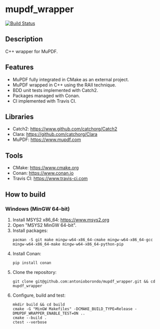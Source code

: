 # mupdf_wrapper
[![Build Status](https://travis-ci.com/antonioborondo/mupdf_wrapper.svg?branch=master)](https://travis-ci.com/antonioborondo/mupdf_wrapper)

## Description
C++ wrapper for MuPDF.

## Features
- MuPDF fully integrated in CMake as an external project.
- MuPDF wrapped in C++ using the RAII technique.
- BDD unit tests implemented with Catch2.
- Packages managed with Conan.
- CI implemented with Travis CI.

## Libraries
- Catch2: https://www.github.com/catchorg/Catch2
- Clara: https://github.com/catchorg/Clara
- MuPDF: https://www.mupdf.com

## Tools
- CMake: https://www.cmake.org
- Conan: https://www.conan.io
- Travis CI: https://www.travis-ci.com

## How to build
### Windows (MinGW 64-bit)
1. Install MSYS2 x86_64: https://www.msys2.org
1. Open "MSYS2 MinGW 64-bit".
1. Install packages:
    ```
    pacman -S git make mingw-w64-x86_64-cmake mingw-w64-x86_64-gcc mingw-w64-x86_64-make mingw-w64-x86_64-python-pip
    ```
1. Install Conan:
    ```
    pip install conan
    ```
1. Clone the repository:
    ```
    git clone git@github.com:antonioborondo/mupdf_wrapper.git && cd mupdf_wrapper
    ```
1. Configure, build and test:
    ```
    mkdir build && cd build
    cmake -G "MinGW Makefiles" -DCMAKE_BUILD_TYPE=Release -DMUPDF_WRAPPER_ENABLE_TEST=ON ..
    cmake --build .
    ctest --verbose
    ```
